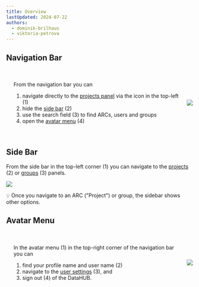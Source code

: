 ```yaml
---
title: Overview
lastUpdated: 2024-07-22
authors:
  - dominik-brilhaus
  - viktoria-petrova
---
```


<style>

.container {
  display: flex;
  align-items: center;
  /*justify-content: center;*/
}

</style>

## Navigation Bar

<div class="container">

  <div style="padding: 20px;">
  
  From the navigation bar you can

  1. navigate directly to the [projects panel](./datahub-projectsPanel.html) via the icon in the top-left (1)
  2. hide the [side bar](#side-bar) (2)
  3. use the search field (3) to find ARCs, users and groups
  4. open the [avatar menu](#avatar-menu) (4)

  </div>

  ![](@images/datahub/datahub-navbar.drawio.svg)

</div>

## Side Bar

From the side bar in the top-left corner (1) you can navigate to the [projects](./datahub-projectsPanel.html) (2) or [groups](datahub-groupsPanel.html) (3) panels.

![](@images/datahub/datahub-hamburgerMenu.drawio.svg)

:bulb: Once you navigate to an ARC ("Project") or group, the sidebar shows other options.

## Avatar Menu

<div class="container">

  <div style="padding: 20px;">

  In the avatar menu (1) in the top-right corner of the navigation bar you can
  
  1. find your profile name and user name (2)
  2. navigate to the [user settings](./datahub-userSettings.html) (3), and
  3. sign out (4) of the DataHUB.
  
  </div>

  ![](@images/datahub/datahub-avatarMenu.drawio.svg)

</div>

